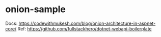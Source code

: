 # onion-sample
Docs: https://codewithmukesh.com/blog/onion-architecture-in-aspnet-core/
Ref: https://github.com/fullstackhero/dotnet-webapi-boilerplate
